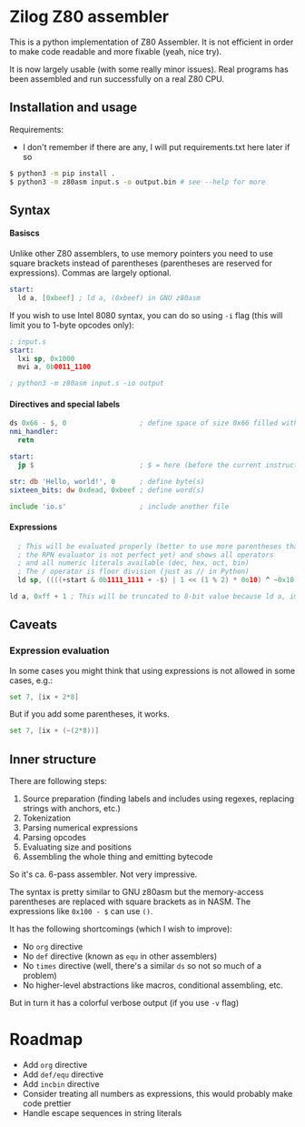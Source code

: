 # Zilog Z80 assembler


This is a python implementation of Z80 Assembler. It is not efficient in order
to make code readable and more fixable (yeah, nice try).

It is now largely usable (with some really minor issues). Real programs has been
assembled and run successfully on a real Z80 CPU.

## Installation and usage

Requirements:
* I don't remember if there are any, I will put requirements.txt here later if so

```bash
$ python3 -m pip install .
$ python3 -m z80asm input.s -o output.bin # see --help for more
```

## Syntax

#### Basiscs

Unlike other Z80 assemblers, to use memory pointers you need to use square
brackets instead of parentheses (parentheses are reserved for expressions).
Commas are largely optional.

```asm
start:
  ld a, [0xbeef] ; ld a, (0xbeef) in GNU z80asm
```

If you wish to use Intel 8080 syntax, you can do so using `-i` flag (this will
limit you to 1-byte opcodes only):

```asm
; input.s
start:
  lxi sp, 0x1000
  mvi a, 0b0011_1100

; python3 -m z80asm input.s -io output
```

#### Directives and special labels

```asm
ds 0x66 - $, 0                  ; define space of size 0x66 filled with zeroes
nmi_handler:
  retn

start:
  jp $                          ; $ = here (before the current instruction, i.e. at start label posiition in this example)

str: db 'Hello, world!', 0      ; define byte(s)
sixteen_bits: dw 0xdead, 0xbeef ; define word(s)

include 'io.s'                  ; include another file
```

#### Expressions

```asm
  ; This will be evaluated properly (better to use more parentheses than less because
  ; the RPN evaluator is not perfect yet) and shows all operators
  ; and all numeric literals available (dec, hex, oct, bin)
  ; The / operator is floor division (just as // in Python)
  ld sp, ((((+start & 0b1111_1111 + -$) | 1 << (1 % 2) * 0o10) ^ ~0x10) >> 4) - (30/2)

ld a, 0xff + 1 ; This will be truncated to 8-bit value because ld a, imm8 expects one byte
```

## Caveats

### Expression evaluation

In some cases you might think that using expressions is not allowed in some
cases, e.g.:

```asm
set 7, [ix + 2*8]
```

But if you add some parentheses, it works.

```asm
set 7, [ix + (~(2*8))]
```

## Inner structure

There are following steps:

1. Source preparation (finding labels and includes using regexes, replacing strings with anchors, etc.)
2. Tokenization
3. Parsing numerical expressions
4. Parsing opcodes
5. Evaluating size and positions
6. Assembling the whole thing and emitting bytecode

So it's ca. 6-pass assembler. Not very impressive.

The syntax is pretty similar to GNU z80asm but the memory-access parentheses
are replaced with square brackets as in NASM. The expressions like `0x100 - $`
can use `()`.

It has the following shortcomings (which I wish to improve):
* No `org` directive
* No `def` directive (known as `equ` in other assemblers)
* No `times` directive (well, there's a similar `ds` so not so much of a problem)
* No higher-level abstractions like macros, conditional assembling, etc.

But in turn it has a colorful verbose output (if you use `-v` flag)

# Roadmap

* Add `org` directive
* Add `def/equ` directive
* Add `incbin` directive
* Consider treating all numbers as expressions, this would probably make code prettier
* Handle escape sequences in string literals
